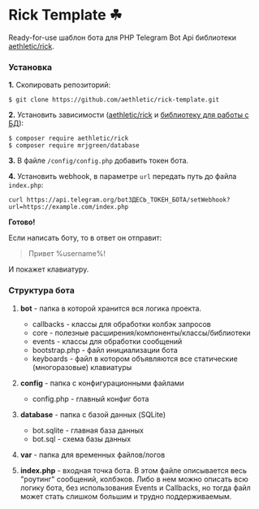 # Rick Template ☘
Ready-for-use шаблон бота для PHP Telegram Bot Api библиотеки [aethletic/rick](https://github.com/aethletic/rick).

### Установка
**1.** Скопировать репозиторий:

```
$ git clone https://github.com/aethletic/rick-template.git
```

**2.** Установить зависимости ([aethletic/rick](https://github.com/aethletic/rick) и [библиотеку для работы с БД](https://github.com/mrjgreen/database "библиотеку для работы с БД")):

```
$ composer require aethletic/rick
$ composer require mrjgreen/database
```

**3.** В файле `/config/config.php` добавить токен бота.

**4.** Установить webhook, в параметре `url` передать путь до файла `index.php`:

```
curl https://api.telegram.org/botЗДЕСЬ_ТОКЕН_БОТА/setWebhook?url=https://example.com/index.php
```

**Готово!**

Если написать боту, то в ответ он отправит:
> Привет %username%!

И покажет клавиатуру.

### Структура бота

1. **bot** - папка в которой хранится вся логика проекта.
	- callbacks - классы для обработки колбэк запросов
	- core - полезные расширения/компоненты/классы/библиотеки
	- events - классы для обработки сообщений
	- bootstrap.php - файл инициализации бота
	- keyboards - файл в котором объявляются все статические (многоразовые) клавиатуры

2. **config** - папка с конфигурационными файлами
	- config.php - главный конфиг бота

3. **database** - папка с базой данных (SQLite)
	- bot.sqlite - главная база данных
	- bot.sql - схема базы данных

4. **var** - папка для временных файлов/логов

5. **index.php** - входная точка бота. В этом файле описывается весь "роутинг" сообщений, колбэков. Либо в нем можно описать всю логику бота, без использования Events и Callbacks, но тогда файл может стать слишком большим и трудно поддерживаемым.

